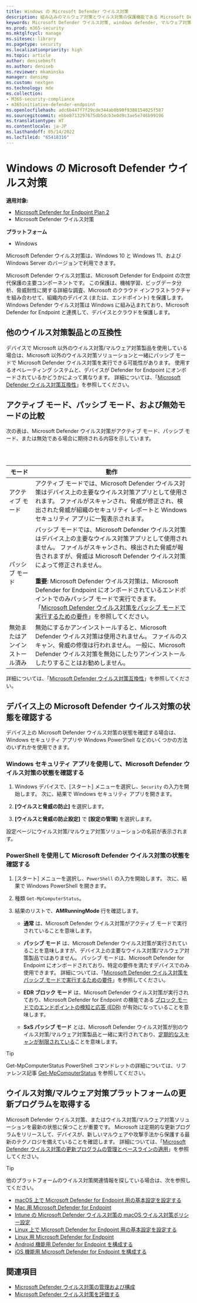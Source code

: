 ```yaml
---
title: Windows の Microsoft Defender ウイルス対策
description: 組み込みのマルウェア対策とウイルス対策の保護機能である Microsoft Defender ウイルス対策を管理、構成、使用する方法について説明します。
keywords: Microsoft Defender ウイルス対策, windows defender, マルウェア対策, scep, システム センター エンドポイント保護, システム センター構成マネージャー, ウイルス, マルウェア, 脅威, 検出, 保護, セキュリティ
ms.prod: m365-security
ms.mktglfcycl: manage
ms.sitesec: library
ms.pagetype: security
ms.localizationpriority: high
ms.topic: article
author: denisebmsft
ms.author: deniseb
ms.reviewer: mkaminska
manager: dansimp
ms.custom: nextgen
ms.technology: mde
ms.collection:
- M365-security-compliance
- m365initiative-defender-endpoint
ms.openlocfilehash: adc6b447f7f29cde344ab0b90f9388154025f587
ms.sourcegitcommit: ebbe8713297675db5dcb3e0d9c3ae5e746b99196
ms.translationtype: HT
ms.contentlocale: ja-JP
ms.lasthandoff: 05/14/2022
ms.locfileid: "65418316"
---
```

# <a name="microsoft-defender-antivirus-in-windows"></a>Windows の Microsoft Defender ウイルス対策

**適用対象:**

- [Microsoft Defender for Endpoint Plan 2](https://go.microsoft.com/fwlink/p/?linkid=2154037)
- Microsoft Defender ウイルス対策

**プラットフォーム**
- Windows 

Microsoft Defender ウイルス対策は、Windows 10 と Windows 11、および Windows Server のバージョンで利用できます。

Microsoft Defender ウイルス対策は、Microsoft Defender for Endpoint の次世代保護の主要コンポーネントです。 この保護は、機械学習、ビッグデータ分析、脅威耐性に関する詳細な調査、Microsoft のクラウド インフラストラクチャを組み合わせて、組織内のデバイス (または、エンドポイント) を保護します。 Windows Defender ウイルス対策は Windows に組み込まれており、Microsoft Defender for Endpoint と連携して、デバイスとクラウドを保護します。

## <a name="compatibility-with-other-antivirus-products"></a>他のウイルス対策製品との互換性

デバイスで Microsoft 以外のウイルス対策/マルウェア対策製品を使用している場合は、Microsoft 以外のウイルス対策ソリューションと一緒にパッシブ モードで Microsoft Defender ウイルス対策を実行できる可能性があります。 使用するオペレーティング システムと、デバイスが Defender for Endpoint にオンボードされているかどうかによって異なります。 詳細については、「[Microsoft Defender ウイルス対策互換性](microsoft-defender-antivirus-compatibility.md)」を参照してください。

## <a name="comparing-active-mode-passive-mode-and-disabled-mode"></a>アクティブ モード、パッシブ モード、および無効モードの比較

次の表は、Microsoft Defender ウイルス対策がアクティブ モード、パッシブ モード、または無効である場合に期待される内容を示しています。

<br/><br/>

| モード | 動作 |
|---|---|
| アクティブ モード | アクティブ モードでは、Microsoft Defender ウイルス対策はデバイス上の主要なウイルス対策アプリとして使用されます。 ファイルがスキャンされ、脅威が修正され、検出された脅威が組織のセキュリティ レポートと Windows セキュリティ アプリに一覧表示されます。 |
| パッシブ モード | パッシブ モードでは、Microsoft Defender ウイルス対策はデバイス上の主要なウイルス対策アプリとして使用されません。 ファイルがスキャンされ、検出された脅威が報告されますが、脅威は Microsoft Defender ウイルス対策によって修正されません。 <br/><br/> **重要**: Microsoft Defender ウイルス対策は、Microsoft Defender for Endpoint にオンボードされているエンドポイントでのみパッシブ モードで実行できます。 「[Microsoft Defender ウイルス対策をパッシブ モードで実行するための要件](microsoft-defender-antivirus-compatibility.md#requirements-for-microsoft-defender-antivirus-to-run-in-passive-mode)」を参照してください。 |
| 無効またはアンインストール済み | 無効にするかアンインストールすると、Microsoft Defender ウイルス対策は使用されません。 ファイルのスキャン、脅威の修復は行われません。 一般に、Microsoft Defender ウイルス対策を無効にしたりアンインストールしたりすることはお勧めしません。 |

詳細については、「[Microsoft Defender ウイルス対策互換性](microsoft-defender-antivirus-compatibility.md)」を参照してください。

## <a name="check-the-state-of-microsoft-defender-antivirus-on-your-device"></a>デバイス上の Microsoft Defender ウイルス対策の状態を確認する

デバイス上の Microsoft Defender ウイルス対策の状態を確認する場合は、Windows セキュリティ アプリや Windows PowerShell などのいくつかの方法のいずれかを使用できます。

### <a name="use-the-windows-security-app-to-check-status-of-microsoft-defender-antivirus"></a>Windows セキュリティ アプリを使用して、Microsoft Defender ウイルス対策の状態を確認する

1. Windows デバイスで、[スタート] メニューを選択し、`Security` の入力を開始します。 次に、結果で Windows セキュリティ アプリを開きます。

2. **[ウイルスと脅威の防止]** を選択します。

3. **[ウイルスと脅威の防止設定]** で **[設定の管理]** を選択します。

設定ページにウイルス対策/マルウェア対策ソリューションの名前が表示されます。

### <a name="use-powershell-to-check-status-of-microsoft-defender-antivirus"></a>PowerShell を使用して Microsoft Defender ウイルス対策の状態を確認する

1. [スタート] メニューを選択し、`PowerShell` の入力を開始します。 次に、結果で Windows PowerShell を開きます。

2. 種類 `Get-MpComputerStatus`。

3. 結果のリストで、**AMRunningMode** 行を確認します。

   - **通常** は、Microsoft Defender ウイルス対策がアクティブ モードで実行されていることを意味します。

   - **パッシブ モード** は、Microsoft Defender ウイルス対策が実行されていることを意味しますが、デバイス上の主要なウイルス対策/マルウェア対策製品ではありません。 パッシブ モードは、Microsoft Defender for Endpoint にオンボードされており、特定の要件を満たすデバイスでのみ使用できます。 詳細については、「[Microsoft Defender ウイルス対策をパッシブ モードで実行するための要件](microsoft-defender-antivirus-compatibility.md#requirements-for-microsoft-defender-antivirus-to-run-in-passive-mode)」を参照してください。

   - **EDR ブロック モード** は、Microsoft Defender ウイルス対策が実行されており、Microsoft Defender for Endpoint の機能である [ブロック モードでのエンドポイントの検知と応答 (EDR)](edr-in-block-mode.md) が有効になっていることを意味します。

   - **SxS パッシブ モード** とは、Microsoft Defender ウイルス対策が別のウイルス対策/マルウェア対策製品と一緒に実行されており、[定期的なスキャンが制限されている](limited-periodic-scanning-microsoft-defender-antivirus.md)ことを意味します。

> [!TIP]
> Get-MpComputerStatus PowerShell コマンドレットの詳細については、リファレンス記事 [Get-MpComputerStatus](/powershell/module/defender/get-mpcomputerstatus) を参照してください。

## <a name="get-your-antivirusantimalware-platform-updates"></a>ウイルス対策/マルウェア対策プラットフォームの更新プログラムを取得する

Microsoft Defender ウイルス対策、またはウイルス対策/マルウェア対策ソリューションを最新の状態に保つことが重要です。 Microsoft は定期的な更新プログラムをリリースして、デバイスが、新しいマルウェアや攻撃手法から保護する最新のテクノロジを備えていることを確認します。 詳細については、「[Microsoft Defender ウイルス対策の更新プログラムの管理とベースラインの適用](manage-updates-baselines-microsoft-defender-antivirus.md)」を参照してください。

> [!TIP]
> 他のプラットフォームのウイルス対策関連情報を探している場合は、次を参照してください。
> - [macOS 上で Microsoft Defender for Endpoint 用の基本設定を設定する](mac-preferences.md)
> - [Mac 用 Microsoft Defender for Endpoint](microsoft-defender-endpoint-mac.md)
> - [Intune の Microsoft Defender ウイルス対策の macOS ウイルス対策ポリシー設定](/mem/intune/protect/antivirus-microsoft-defender-settings-macos)
> - [Linux 上で Microsoft Defender for Endpoint 用の基本設定を設定する](linux-preferences.md)
> - [Linux 用 Microsoft Defender for Endpoint](microsoft-defender-endpoint-linux.md)
> - [Android 機能用 Defender for Endpoint を構成する](android-configure.md)
> - [iOS 機能用 Microsoft Defender for Endpoint を構成する](ios-configure-features.md)

## <a name="see-also"></a>関連項目

- [Microsoft Defender ウイルス対策の管理および構成](configuration-management-reference-microsoft-defender-antivirus.md)
- [Microsoft Defender ウイルス対策を評価する](evaluate-microsoft-defender-antivirus.md)
